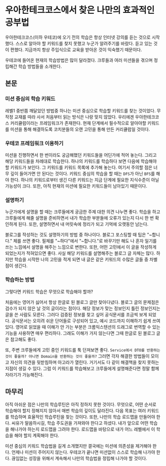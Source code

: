 
# 우아한테크코스에서 찾은 나만의 효과적인 공부법


우아한테크코스(이하 우테코)에 오기 전의 학습은 항상 인터넷 강의를 듣는 것으로 시작했다.
스스로 알아야 할 키워드를 찾지 못했고 누군가 알려주기를 바랐다.
듣고 있는 것이 편했다.
지금까지 항상 주입식으로 교육을 받아온 것이 익숙했기 때문이다.

우테코에 들어온 현재의 학습방법은 많이 달라졌다.
크루들과 여러 미션들을 겪으며 정립해간 학습 방법들을 소개한다.


## 본문

### 미션 중심의 학습 키워드
레벨1 중반쯤 깨달았던 방법중 하나는 미션 중심으로 학습할 키워드를 찾는 것이었다.
무작정 교재를 따라 사서 처음부터 읽는 방식은 나랑 맞지 않았다.
우리에겐 우아한테크코스 커리큘럼이라는 프레임워크가 존재한다.
현재 단계에서 필수적으로 알아야할 키워드를 미션을 통해 해결하도록 코치분들의 오랜 고민을 통해 만든 커리큘럼일 것이다.

### 우테코 프레임워크 이용하기
미션을 진행하면서 한 번이라도 궁금해했던 키워드들을 어딘가에 적어 놓는다.
그리고 해당 키워드들을 차례대로 학습한다.
하나의 키워드를 학습하다 보면 다음에 학습해야 할 키워드가 보인다.
그 키워드를 키워드 목록에 추가해 놓는다.
여기서 주의할 점은 너무 깊이 들어가면 안 된다는 것이다.
키워드 중심의 학습을 할 때는 `DFS`가 아닌 `BFS`를 해야 한다.
하나의 키워드로부터 생긴 다른 키워드는 지금 단계에 필요한 지식수준이 아닐 가능성이 크다.
또한, 아직 현재의 미션에 필요한 키워드들이 남아있기 때문이다.

### 설명하기
누군가에게 설명을 할 때는 크루들에게 궁금한 주제 대한 의견 나누면 좋다.
학습을 하고 크루들에게 해줄 설명을 준비하면서 내가 학습한 부분들에 오류가 있는지 다시 한 번 확인하게 된다.
또한, 설명하면서 내 머릿속에 정리가 되고 기억에 오랫동안 남는다.

블로그를 작성하는 것도 설명하기의 방법 중 하나이다.
블로그 포스팅할 때 팁은 "~합니다." 체를 쓰면 좋다.
필체를 "~하다"에서 "~합니다."로 바꾸기만 해도 나 혼자 일기를 쓰는 느낌에서 설명을 해주는 느낌으로 변한다.
또한, 어떤 고민에서 이 글을 작성하게 되었는지가 적혀있으면 좋다.
사실 해당 키워드를 설명해주는 블로그 글 자체는 많다.
하지만 학습을 시작한 나의 고민을 적게 되면 내 글은 같은 키워드의 수많은 글들 중 차별점이 생긴다.

### 학습하는 방법
그렇다면 키워드 학습은 무엇으로 학습해야 할까?

처음에는 영어가 싫어서 항상 한글로 된 블로그 글만 찾아다녔다.
블로그 글의 문제점은 검수가 되지 않은 날 것의 글이라는 점이다.
해당 정보가 맞는 정보인지 틀린 정보인지는 글을 쓴 사람도 모른다.
그러다 검증된 정보를 찾고 싶어 공식문서를 조금씩 보게 되었다.
공식문서는 오히려 쉬운 단어들로 구성되어 있고, 예시 코드까지 이해하기 쉽게 쓰여있다.
영어로 읽었을 때 이해가 안 가는 부분은 크롬익스텐션의 드래그로 번역할 수 있는 기능을 사용하면 매우 편리하다.
그래도 이해가 가지 않는다면 그때 한글로 된 블로그 글은 참고해도 좋다.

또, 주변 크루들에게 고민 중인 키워드를 툭 던져보면 좋다.
`Service에서 DTO를 반환하는 것이 좋을까? 아니면 Domain을 반환하는 것이 좋을까?`
그러면 각자 해결한 방법들이 모이고 자신의 의견을 뒷받침하며 아고라가 열린다.
거기서도 다 같이 해결책을 찾지 못하는 지점이 생길 수 있다.
그럼 이 키워드를 학습해보고 크루들에게 설명해준다면 정말 함께 자라기가 가능해진다.



## 마무리

아직 아쉬운 점은 나만의 학습루틴은 아직 정하지 못한 것이다.
무엇으로, 어떤 순서로 학습해야 할지 정해지지 않아서 매번 학습의 깊이도 달라진다.
다음 목표는 여러 키워드를 학습하며 효율적인 학습루틴을 찾는 것이다.
또한, 나만의 학습 로드맵을 만들어야 한다.
씨유가 말씀하시길, 학습 주도권을 가져와야 한다고 하셨다.
내가 앞으로 어떤 학습을 해나가야 하는지 로드맵을 그려야 한다.
로드맵을 바탕으로 내가 어느 레벨에서 이 학습을 해야 할지 계획해야 한다.

미션 중심의 키워드 학습법을 길게 소개했지만 결국에는 미션에 의존성을 제거해야 한다.
언제나 미션이 주어지지 않는다.
우테코가 끝나면 미션없이 스스로 학습해 나가야 한다.
끊임없는 성장을 위해서 계속해서 나만의 학습법을 정립해 나가야 할 것이다.
